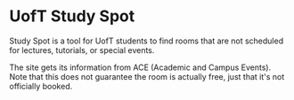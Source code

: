 
# UofT Study Spot

Study Spot is a tool for UofT students to find rooms that are not scheduled for lectures, tutorials, or special events.

The site gets its information from ACE (Academic and Campus Events). Note that this does not guarantee the room is actually free, just that it's not officially booked.
